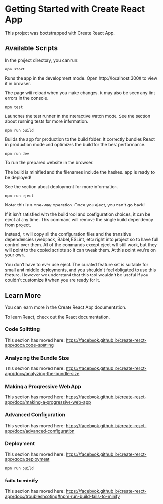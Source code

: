 # Getting Started with Create React App
This project was bootstrapped with Create React App.

## Available Scripts
In the project directory, you can run:

```
npm start
```
Runs the app in the development mode.
Open http://localhost:3000 to view it in browser.

The page will reload when you make changes.
It may also be seen any lint errors in the console.

```
npm test
```
Launches the test runner in the interactive watch mode.
See the section about running tests for more information.

```
npm run build
```

Builds the app for production to the build folder.
It correctly bundles React in production mode and optimizes the build for the best performance.

```
npm run dev
```
To run the prepared website in the browser.

The build is minified and the filenames include the hashes.
 app is ready to be deployed!

See the section about deployment for more information.

```
npm run eject
```
Note: this is a one-way operation. Once you eject, you can't go back!

If it isn't satisfied with the build tool and configuration choices, it can be eject at any time. This command will remove the single build dependency from project.

Instead, it will copy all the configuration files and the transitive dependencies (webpack, Babel, ESLint, etc) right into project so to have full control over them. All of the commands except eject will still work, but they will point to the copied scripts so it can tweak them. At this point you're on your own.

You don't have to ever use eject. The curated feature set is suitable for small and middle deployments, and you shouldn't feel obligated to use this feature. However we understand that this tool wouldn't be useful if you couldn't customize it when you are ready for it.

## Learn More
You can learn more in the Create React App documentation.

To learn React, check out the React documentation.

### Code Splitting
This section has moved here: https://facebook.github.io/create-react-app/docs/code-splitting

### Analyzing the Bundle Size
This section has moved here: https://facebook.github.io/create-react-app/docs/analyzing-the-bundle-size

### Making a Progressive Web App
This section has moved here: https://facebook.github.io/create-react-app/docs/making-a-progressive-web-app

### Advanced Configuration
This section has moved here: https://facebook.github.io/create-react-app/docs/advanced-configuration

### Deployment
This section has moved here: https://facebook.github.io/create-react-app/docs/deployment

```
npm run build
```
### fails to minify
This section has moved here: https://facebook.github.io/create-react-app/docs/troubleshooting#npm-run-build-fails-to-minify
